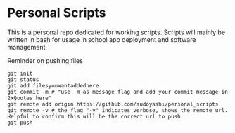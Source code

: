 # Personal Scripts
This is a personal repo dedicated for working scripts. Scripts will mainly be written in bash for usage in school app deployment and software management.

Reminder on pushing files


```
git init
git status
git add filesyouwantaddedhere
git commit -m # "use -m as message flag and add your commit message in 2xQuotes here"
git remote add origin https://github.com/sudoyashi/personal_scripts
git remote -v # the flag "-v" indicates verbose, shows the remote url. Helpful to confirm this will be the correct url to push
git push
```
